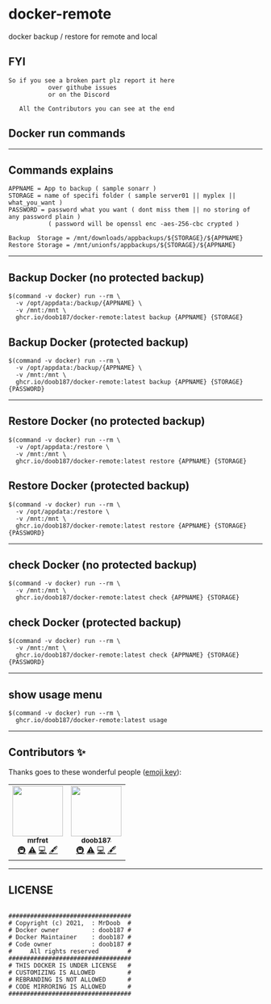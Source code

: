 # docker-remote
docker backup / restore for remote and local

## FYI

```
So if you see a broken part plz report it here
           over githube issues
           or on the Discord

   All the Contributors you can see at the end 

```


## Docker run commands

----

## Commands explains

```
APPNAME = App to backup ( sample sonarr )
STORAGE = name of specifi folder ( sample server01 || myplex || what_you_want ) 
PASSWORD = password what you want ( dont miss them || no storing of any password plain )
           ( password will be openssl enc -aes-256-cbc crypted )
		   
Backup  Storage = /mnt/downloads/appbackups/${STORAGE}/${APPNAME}
Restore Storage = /mnt/unionfs/appbackups/${STORAGE}/${APPNAME}

```

----
 
## Backup Docker (no protected backup)
```
$(command -v docker) run --rm \
  -v /opt/appdata:/backup/{APPNAME} \
  -v /mnt:/mnt \
  ghcr.io/doob187/docker-remote:latest backup {APPNAME} {STORAGE} 
```

## Backup Docker (protected backup)
```
$(command -v docker) run --rm \
  -v /opt/appdata:/backup/{APPNAME} \
  -v /mnt:/mnt \
  ghcr.io/doob187/docker-remote:latest backup {APPNAME} {STORAGE} {PASSWORD}
```

----

## Restore Docker (no protected backup)
```
$(command -v docker) run --rm \
  -v /opt/appdata:/restore \
  -v /mnt:/mnt \
  ghcr.io/doob187/docker-remote:latest restore {APPNAME} {STORAGE} 
```

## Restore Docker (protected backup)
```
$(command -v docker) run --rm \
  -v /opt/appdata:/restore \
  -v /mnt:/mnt \
  ghcr.io/doob187/docker-remote:latest restore {APPNAME} {STORAGE}  {PASSWORD}
```

----

## check Docker (no protected backup)
```
$(command -v docker) run --rm \
  -v /mnt:/mnt \
  ghcr.io/doob187/docker-remote:latest check {APPNAME} {STORAGE} 
```

## check Docker (protected backup)
```
$(command -v docker) run --rm \
  -v /mnt:/mnt \
  ghcr.io/doob187/docker-remote:latest check {APPNAME} {STORAGE} {PASSWORD}
```

----

## show usage menu
```
$(command -v docker) run --rm \
  ghcr.io/doob187/docker-remote:latest usage
```

----

## Contributors ✨

Thanks goes to these wonderful people ([emoji key](https://allcontributors.org/docs/en/emoji-key)):

<!-- ALL-CONTRIBUTORS-LIST:START - Do not remove or modify this section -->
<!-- prettier-ignore-start -->
<!-- markdownlint-disable -->
<table>
  <tr>
    <td align="center"><a href="https://github.com/mrfret"><img src="https://avatars.githubusercontent.com/u/72273384?v=4?s=100" width="100px;" alt=""/><br /><sub><b>mrfret</b></sub></a><br /><a href="#infra-mrfret" title="Infrastructure (Hosting, Build-Tools, etc)">🚇</a> <a href="https://github.com/doob187/docker-remote/commits?author=mrfret" title="Tests">⚠️</a> <a href="https://github.com/doob187/docker-remote/commits?author=mrfret" title="Code">💻</a> <a href="#content-mrfret" title="Content">🖋</a></td>
    <td align="center"><a href="https://github.com/doob187"><img src="https://avatars.githubusercontent.com/u/60312740?v=4?s=100" width="100px;" alt=""/><br /><sub><b>doob187</b></sub></a><br /><a href="#infra-doob187" title="Infrastructure (Hosting, Build-Tools, etc)">🚇</a> <a href="https://github.com/doob187/docker-remote/commits?author=doob187" title="Tests">⚠️</a> <a href="https://github.com/doob187/docker-remote/commits?author=doob187" title="Code">💻</a> <a href="#content-doob187" title="Content">🖋</a></td>
  </tr>
</table>

<!-- markdownlint-restore -->
<!-- prettier-ignore-end -->

----

## LICENSE
```

##################################
# Copyright (c) 2021,  : MrDoob  #
# Docker owner         : doob187 #
# Docker Maintainer    : doob187 #
# Code owner           : doob187 #
#     All rights reserved        #
##################################
# THIS DOCKER IS UNDER LICENSE   #
# CUSTOMIZING IS ALLOWED         #
# REBRANDING IS NOT ALLOWED      #
# CODE MIRRORING IS ALLOWED      #
##################################
 
```

